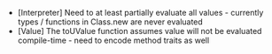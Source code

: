 - [Interpreter] Need to at least partially evaluate all values - currently types / functions in Class.new are never evaluated
- [Value] The toUValue function assumes value will not be evaluated compile-time - need to encode method traits as well